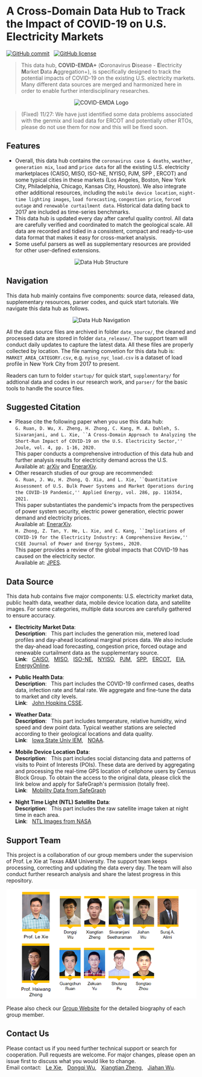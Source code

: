 # A Cross-Domain Data Hub to Track the Impact of COVID-19 on U.S. Electricity Markets

[![GitHub commit](https://img.shields.io/github/last-commit/tamu-engineering-research/COVID-EMDA)](https://github.com/GuangchunRuan/COVID-EMDA/commits/master) &nbsp;
[![GitHub license](https://img.shields.io/badge/license-MIT-yellow)](https://choosealicense.com/licenses/mit/)


> This data hub, **COVID-EMDA+** (**C**oronavirus **D**isease - **E**lectricity **M**arket **D**ata **A**ggregation+), is specifically designed to track the potential impacts of COVID-19 on the existing U.S. electricity markets. Many different data sources are merged and harmonized here in order to enable further interdisciplinary researches.
<p align="center">
<img src="figure/covid_emda_logo.jpg" alt="COVID-EMDA Logo" />
</p>


> (Fixed) 11/27: We have just identified some data problems associated with the genmix and load data for ERCOT and potentially other RTOs, please do not use them for now and this will be fixed soon.

## Features
- Overall, this data hub contains the `coronavirus case & deaths`, `weather`, `generation mix`, `load` and `price data` for all the existing U.S. electricity marketplaces (CAISO, MISO, ISO-NE, NYISO, PJM, SPP , ERCOT) and some typical cities in these markets (Los Angeles, Boston, New York City, Philadelphia, Chicago, Kansas City, Houston). We also integrate other additional resources, including the `mobile device location`, `night-time lighting images`, `load forecasting`, `congestion price`, `forced outage` and `renewable curtailment data`. Historical data dating back to 2017 are included as time-series benchmarks.
- This data hub is updated every day after careful quality control. All data are carefully verified and coordinated to match the geological scale. All data are recorded and tidied in a consistent, compact and ready-to-use data format that makes it easy for cross-market analysis.
- Some useful parsers as well as supplementary resources are provided for other user-defined extensions.

<p align="center">
<img src="figure/datahub-structure.png" alt="Data Hub Structure" />
</p>


## Navigation
This data hub mainly contains five components: source data, released data, supplementary resources, parser codes, and  quick start tutorials. We navigate this data hub as follows.
<p align="center">
<img src="figure/folder-structure-0725.png" alt="Data Hub Navigation" />
</p>

All the data source files are archived in folder `date_source/`, the cleaned and processed data are stored in folder `data_release/`. The support team will conduct daily updates to capture the latest data. All these files are properly collected by location. The file naming convetion for this data hub is: `MARKET_AREA_CATEGORY.csv`, e.g. `nyiso_nyc_load.csv` is a dataset of load profile in New York City from 2017 to present.

Readers can turn to folder `startup/` for quick start, `supplementary/` for addtional data and codes in our research work, and `parser/` for the basic tools to handle the source files.


## Suggested Citation 
- Please cite the following paper when you use this data hub:  
`
G. Ruan, D. Wu, X. Zheng, H. Zhong, C. Kang, M. A. Dahleh, S. Sivaranjani, and L. Xie, ``A Cross-Domain Approach to Analyzing the Short-Run Impact of COVID-19 on the U.S. Electricity Sector,'' Joule, vol. 4, pp. 1-16, 2020.
`\
This paper conducts a comprehensive introduction of this data hub and further analysis results for electricity demand across the U.S.\
Available at: [arXiv](https://arxiv.org/abs/2005.06631) and [EnerarXiv](http://www.enerarxiv.org/page/thesis.html?id=1840).
- Other research studies of our group are recommended:   
`
G. Ruan, J. Wu, H. Zhong, Q. Xia, and L. Xie, ``Quantitative Assessment of U.S. Bulk Power Systems and Market Operations during the COVID-19 Pandemic,'' Applied Energy, vol. 286, pp. 116354, 2021.
`\
This paper substantiates the pandemic's impacts from the perspectives of power system security, electric power generation, electric power demand and electricity prices.\
Available at: [EnerarXiv](http://www.enerarxiv.org/page/thesis.html?id=2196).\
`
H. Zhong, Z. Tan, Y. He, L. Xie, and C. Kang, ``Implications of COVID-19 for the Electricity Industry: A Comprehensive Review,'' CSEE Journal of Power and Energy Systems, 2020.
`\
This paper provides a review of the global impacts that COVID-19 has caused on the electricity sector.\
Available at: [JPES](https://ieeexplore.ieee.org/abstract/document/9160443).

## Data Source
This data hub contains five major components: U.S. electricity market data, public health data, weather data, mobile device location data, and satellite images. For some categories, multiple data sources are carefully gathered to ensure accuracy.

- **Electricity Market Data**:\
**Description**: &nbsp; This part includes the generation mix, metered load profiles and day-ahead locational marginal prices data. We also include the day-ahead load forecasting, congestion price, forced outage and renewable curtailment data as the supplementary source.\
**Link**: &nbsp; [CAISO](http://oasis.caiso.com/mrioasis/logon.do), &nbsp; [MISO](https://www.misoenergy.org/markets-and-operations/real-time--market-data/market-reports/), &nbsp; [ISO-NE](https://www.iso-ne.com/markets-operations/iso-express), &nbsp; [NYISO](https://www.nyiso.com/energy-market-operational-data), &nbsp; [PJM](https://dataminer2.pjm.com/list), &nbsp; [SPP](https://marketplace.spp.org/groups/operational_data), &nbsp; [ERCOT](http://www.ercot.com/), &nbsp; [EIA](https://www.eia.gov/beta/electricity/gridmonitor/dashboard/electric_overview/US48/US48), &nbsp; [EnergyOnline](http://www.energyonline.com/).

- **Public Health Data**:\
**Description**: &nbsp; This part includes the COVID-19 confirmed cases, deaths data, infection rate and fatal rate. We aggregate and fine-tune the data to market and city levels.\
**Link**: &nbsp; [John Hopkins CSSE](https://github.com/CSSEGISandData/COVID-19).

- **Weather Data**:\
**Description**: &nbsp; This part includes temperature, relative humidity, wind speed and dew point data. Typical weather stations are selected according to their geological locations and data quality.\
**Link**: &nbsp; [Iowa State Univ IEM](https://mesonet.agron.iastate.edu/request/download.phtml), &nbsp; [NOAA](https://www.nws.noaa.gov/ost/asostech.html).

- **Mobile Device Location Data**:\
**Description**: &nbsp; This part includes social distancing data and patterns of visits to Point of Interests (POIs). These data are derived by aggregating and processing the real-time GPS location of cellphone users by Census Block Group. To obtain the access to the original data, please click the link below and apply for SafeGraph's permission (totally free).\
**Link**: &nbsp; [Mobility Data from SafeGraph](https://docs.safegraph.com/docs)

- **Night Time Light (NTL) Satellite Data**:\
**Description**: &nbsp; This part includes the raw satellite image taken at night time in each area.\
**Link**: &nbsp; [NTL Images from NASA](https://ladsweb.modaps.eosdis.nasa.gov/missions-and-measurements/products/VNP46A1/)


## Support Team
This project is a collaboration of our group members under the supervision of Prof. Le Xie at Texas A&M University. The support team keeps processing, correcting and updating the data every day. The team will also conduct further research analysis and share the latest progress in this repository.
<p align="center">
<!--<img src="figure/contributor-0725.png" alt="Support Team" />-->
<img src="figure/contributor-extend-20210408.png" alt="Support Team" />
</p>

Please also check our [Group Website](https://gridx.engr.tamu.edu/?page_id=30) for the detailed biography of each group member.


## Contact Us
Please contact us if you need further technical support or search for cooperation. Pull requests are welcome. For major changes, please open an issue first to discuss what you would like to change.\
Email contact: &nbsp; [Le Xie](mailto:le.xie@tamu.edu?subject=[GitHub]%20COVID-EMDA), &nbsp; [Dongqi Wu](mailto:dqwu@tamu.edu?subject=[GitHub]%20COVID-EMDA), &nbsp; [Xiangtian Zheng](mailto:zxt0515@tamu.edu?subject=[GitHub]%20COVID-EMDA), &nbsp; [Jiahan Wu](mailto:jiahwu95@tamu.edu?subject=[GitHub]%20COVID-EMDA).


